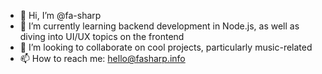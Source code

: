 - 👋 Hi, I’m @fa-sharp
- 🌱 I’m currently learning backend development in Node.js, as well as diving into UI/UX topics on the frontend
- 💞️ I’m looking to collaborate on cool projects, particularly music-related
- 📫 How to reach me: hello@fasharp.info
